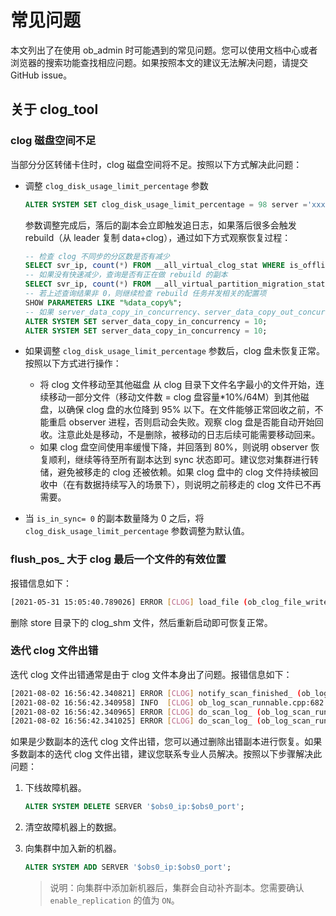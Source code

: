 # 常见问题

本文列出了在使用 ob_admin 时可能遇到的常见问题。您可以使用文档中心或者浏览器的搜索功能查找相应问题。如果按照本文的建议无法解决问题，请提交 GitHub issue。

## 关于 clog_tool

### clog 磁盘空间不足

当部分分区转储卡住时，clog 磁盘空间将不足。按照以下方式解决此问题：

- 调整 `clog_disk_usage_limit_percentage` 参数

    ```sql
    ALTER SYSTEM SET clog_disk_usage_limit_percentage = 98 server ='xxx:2882';
    ```

    参数调整完成后，落后的副本会立即触发追日志，如果落后很多会触发 rebuild（从 leader 复制 data+clog），通过如下方式观察恢复过程：

    ```sql
    -- 检查 clog 不同步的分区数是否有减少
    SELECT svr_ip, count(*) FROM __all_virtual_clog_stat WHERE is_offline = 0 AND is_in_sync = 0 GROUP BY 1;
    -- 如果没有快速减少，查询是否有正在做 rebuild 的副本
    SELECT svr_ip, count(*) FROM __all_virtual_partition_migration_status  WHERE ACTION != 'END' GROUP BY 1;
    -- 若上述查询结果非 0，则继续检查 rebuild 任务并发相关的配置项
    SHOW PARAMETERS LIKE "%data_copy%";
    -- 如果 server_data_copy_in_concurrency、server_data_copy_out_concurrency 默认值均为 2，将二者均调整为 10，以加快多个副本 rebuild 的并发
    ALTER SYSTEM SET server_data_copy_in_concurrency = 10;
    ALTER SYSTEM SET server_data_copy_in_concurrency = 10;
    ```

- 如果调整 `clog_disk_usage_limit_percentage` 参数后，clog 盘未恢复正常。按照以下方式进行操作：

  - 将 clog 文件移动至其他磁盘
    从 clog 目录下文件名字最小的文件开始，连续移动一部分文件（移动文件数 = clog 盘容量*10%/64M）到其他磁盘，以确保 clog 盘的水位降到 95% 以下。在文件能够正常回收之前，不能重启 observer 进程，否则启动会失败。观察 clog 盘是否能自动开始回收。注意此处是移动，不是删除，被移动的日志后续可能需要移动回来。
  - 如果 clog 盘空间使用率缓慢下降，并回落到 80%，则说明 observer 恢复顺利，继续等待至所有副本达到 sync 状态即可。建议您对集群进行转储，避免被移走的 clog 还被依赖。如果 clog 盘中的 clog 文件持续被回收中（在有数据持续写入的场景下），则说明之前移走的 clog 文件已不再需要。
- 当 `is_in_sync= 0` 的副本数量降为 0 之后，将 `clog_disk_usage_limit_percentage` 参数调整为默认值。

### flush_pos_ 大于 clog 最后一个文件的有效位置

报错信息如下：

```bash
[2021-05-31 15:05:40.789026] ERROR [CLOG] load_file (ob_clog_file_writer.cpp:155) [3133][0][Y0-0000000000000000] [lt=7] [dc=0] The clog start pos is unexpected, (ret=-4016, file_id=1018, offset=51658630, shm_buf_->file_flush_pos_={file_id:1018, file_offset:51663293}, shm_buf_->file_write_pos_={file_id:1018, file_offset:51667058}, shm_buf_->log_dir_="/home/admin/oceanbase/store/ob2r2uojeodxj4/clog_shm") BACKTRACE:0xcc279ca 0xcb46db2 0x7372324 0x7372bf7 0x73671a1 0x7363164 0x7518eaa 0x72f8e62 0x72f8fd1 0x72f9057 0x725489e 0x8050c4e 0x93aec0e 0x31a9088 0x7f886a0b0b15 0x3196029
```

删除 store 目录下的 clog_shm 文件，然后重新启动即可恢复正常。

### 迭代 clog 文件出错

迭代 clog 文件出错通常是由于 clog 文件本身出了问题。报错信息如下：

```bash
[2021-08-02 16:56:42.340821] ERROR [CLOG] notify_scan_finished_ (ob_log_scan_runnable.cpp:660) [3710][1861][Y0-0000000000000000] [lt=6] [dc=0] invalid scan_confirmed_log_cnt(ret=-4016, ret="OB_ERR_UNEXPECTED", scan_confirmed_log_cnt=2, next_ilog_id=22, last_replay_log_id=16, pkey={tid:1099511627971, partition_id:14, part_cnt:0}) BACKTRACE:0x771c1ba 0x7653a12 0x1a51854 0x1a51f65 0x5acec7c 0x5aca534 0x5acda8a 0x2f426ea 0x1e90dec 0x74ff497 0x74faf5f 0x74f366f
[2021-08-02 16:56:42.340958] INFO  [CLOG] ob_log_scan_runnable.cpp:682 [3710][1861][Y0-0000000000000000] [lt=133] [dc=0] notify_scan_finished_ finished(ret=-4016, cost_time=154)
[2021-08-02 16:56:42.340965] ERROR [CLOG] do_scan_log_ (ob_log_scan_runnable.cpp:216) [3710][1861][Y0-0000000000000000] [lt=6] [dc=0] notify_scan_finished_ failed(ret=-4016) BACKTRACE:0x771c1ba 0x7653a12 0x1a00088 0x1a006d2 0x1a02aca 0x5acdc97 0x2f426ea 0x1e90dec 0x74ff497 0x74faf5f 0x74f366f
[2021-08-02 16:56:42.341025] ERROR [CLOG] do_scan_log_ (ob_log_scan_runnable.cpp:223) [3710][1861][Y0-0000000000000000] [lt=59] [dc=0] log scan runnable exit error(ret=-4016) BACKTRACE:0x771c1ba 0x7653a12 0x1a00088 0x1a006d2 0x1a02aca 0x5acdbf4 0x2f426ea 0x1e90dec 0x74ff497 0x74faf5f 0x74f366f
```

如果是少数副本的迭代 clog 文件出错，您可以通过删除出错副本进行恢复。如果多数副本的迭代 clog 文件出错，建议您联系专业人员解决。按照以下步骤解决此问题：

1. 下线故障机器。

    ```sql
    ALTER SYSTEM DELETE SERVER '$obs0_ip:$obs0_port';
    ```

2. 清空故障机器上的数据。
3. 向集群中加入新的机器。

    ```sql
    ALTER SYSTEM ADD SERVER '$obs0_ip:$obs0_port';
    ```

    > 说明：向集群中添加新机器后，集群会自动补齐副本。您需要确认 `enable_replication` 的值为 `ON`。
